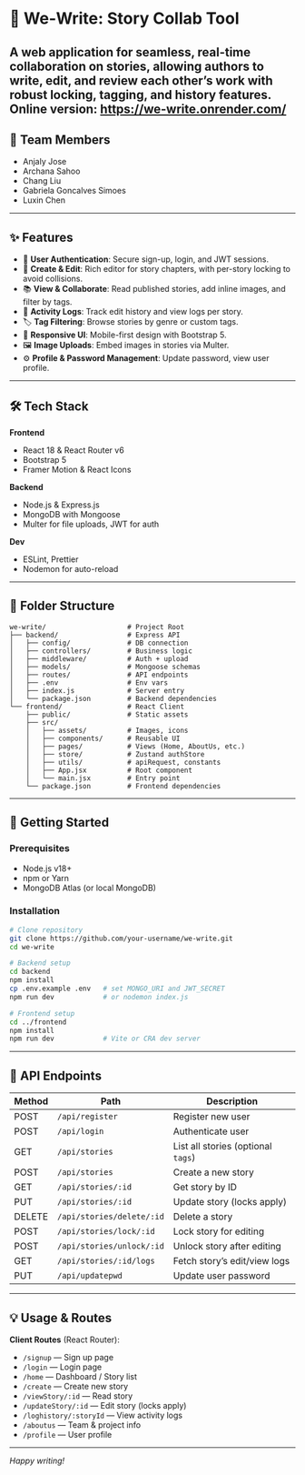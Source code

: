 # 📖 We‑Write: Story Collab Tool

A web application for seamless, real-time collaboration on stories, allowing authors to write, edit, and review each other’s work with robust locking, tagging, and history features.
Online version: https://we-write.onrender.com/
---

## 👥 Team Members

- Anjaly Jose
- Archana Sahoo
- Chang Liu
- Gabriela Goncalves Simoes
- Luxin Chen

---

## ✨ Features

- 🔐 **User Authentication**: Secure sign-up, login, and JWT sessions.
- 📝 **Create & Edit**: Rich editor for story chapters, with per-story locking to avoid collisions.
- 📚 **View & Collaborate**: Read published stories, add inline images, and filter by tags.
- 📜 **Activity Logs**: Track edit history and view logs per story.
- 🏷️ **Tag Filtering**: Browse stories by genre or custom tags.
- 📱 **Responsive UI**: Mobile-first design with Bootstrap 5.
- 🖼️ **Image Uploads**: Embed images in stories via Multer.
- ⚙️ **Profile & Password Management**: Update password, view user profile.

---

## 🛠 Tech Stack

**Frontend**  
- React 18 & React Router v6  
- Bootstrap 5 
- Framer Motion & React Icons  

**Backend**  
- Node.js & Express.js  
- MongoDB with Mongoose  
- Multer for file uploads, JWT for auth  

**Dev**  
- ESLint, Prettier  
- Nodemon for auto-reload  

---

## 📁 Folder Structure

```
we-write/                    # Project Root
├── backend/                 # Express API
│   ├── config/              # DB connection
│   ├── controllers/         # Business logic
│   ├── middleware/          # Auth + upload
│   ├── models/              # Mongoose schemas
│   ├── routes/              # API endpoints
│   ├── .env                 # Env vars
│   ├── index.js             # Server entry
│   └── package.json         # Backend dependencies
└── frontend/                # React Client
    ├── public/              # Static assets
    ├── src/
    │   ├── assets/          # Images, icons
    │   ├── components/      # Reusable UI
    │   ├── pages/           # Views (Home, AboutUs, etc.)
    │   ├── store/           # Zustand authStore
    │   ├── utils/           # apiRequest, constants
    │   ├── App.jsx          # Root component
    │   └── main.jsx         # Entry point
    └── package.json         # Frontend dependencies
```

---

## 🚀 Getting Started

### Prerequisites

- Node.js v18+  
- npm or Yarn  
- MongoDB Atlas (or local MongoDB)  

### Installation

```bash
# Clone repository
git clone https://github.com/your-username/we-write.git
cd we-write

# Backend setup
cd backend
npm install
cp .env.example .env   # set MONGO_URI and JWT_SECRET
npm run dev            # or nodemon index.js

# Frontend setup
cd ../frontend
npm install
npm run dev            # Vite or CRA dev server
```


---

## 📡 API Endpoints

| Method | Path                                 | Description                         |
|--------|--------------------------------------|-------------------------------------|
| POST   | `/api/register`                      | Register new user                   |
| POST   | `/api/login`                         | Authenticate user                   |
| GET    | `/api/stories`                       | List all stories (optional `tags`)  |
| POST   | `/api/stories`                       | Create a new story                  |
| GET    | `/api/stories/:id`                   | Get story by ID                     |
| PUT    | `/api/stories/:id`                   | Update story (locks apply)          |
| DELETE | `/api/stories/delete/:id`            | Delete a story                      |
| POST   | `/api/stories/lock/:id`              | Lock story for editing              |
| POST   | `/api/stories/unlock/:id`            | Unlock story after editing          |
| GET    | `/api/stories/:id/logs`              | Fetch story’s edit/view logs        |
| PUT    | `/api/updatepwd`                     | Update user password                |

---

## 💡 Usage & Routes

**Client Routes** (React Router):

- `/signup` — Sign up page  
- `/login` — Login page  
- `/home` — Dashboard / Story list  
- `/create` — Create new story  
- `/viewStory/:id` — Read story  
- `/updateStory/:id` — Edit story (locks apply)  
- `/loghistory/:storyId` — View activity logs  
- `/aboutus` — Team & project info  
- `/profile` — User profile  

---

*Happy writing!*

